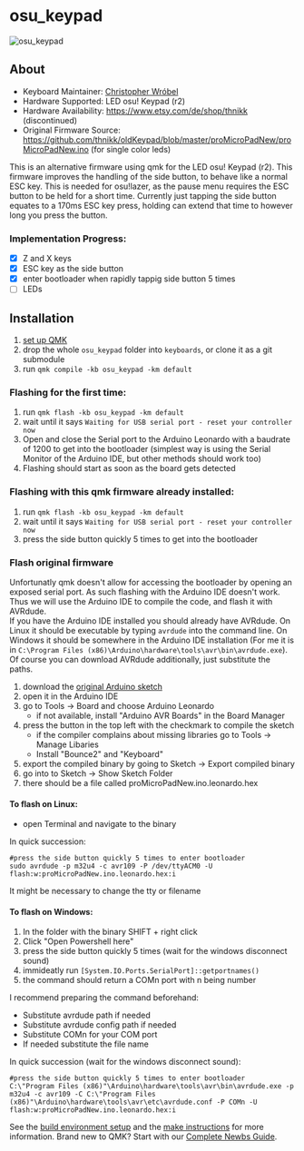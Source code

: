 # osu_keypad

![osu_keypad](https://i.etsystatic.com/10408775/r/il/29aa5e/826177685/il_300x300.826177685_q8ol.jpg)

## About

* Keyboard Maintainer: [Christopher Wróbel](https://github.com/katzenbiber)
* Hardware Supported: LED osu! Keypad (r2)
* Hardware Availability: https://www.etsy.com/de/shop/thnikk (discontinued)
* Original Firmware Source: https://github.com/thnikk/oldKeypad/blob/master/proMicroPadNew/proMicroPadNew.ino (for single color leds)  

This is an alternative firmware using qmk for the LED osu! Keypad (r2). This firmware improves the handling of the side button, to behave like a normal ESC key. This is needed for osu!lazer, as the pause menu requires the ESC button to be held for a short time. Currently just tapping the side button equates to a 170ms ESC key press, holding can extend that time to however long you press the button.

### Implementation Progress:
- [x] Z and X keys
- [x] ESC key as the side button
- [x] enter bootloader when rapidly tappig side button 5 times
- [ ] LEDs

## Installation
1. [set up QMK](https://docs.qmk.fm/#/getting_started_build_tools)  
2. drop the whole `osu_keypad` folder into `keyboards`, or clone it as a git submodule 
3. run `qmk compile -kb osu_keypad -km default`

### Flashing for the first time:
1. run `qmk flash -kb osu_keypad -km default`
2. wait until it says `Waiting for USB serial port - reset your controller now`
3. Open and close the Serial port to the Arduino Leonardo with a baudrate of 1200 to get into the bootloader (simplest way is using the Serial Monitor of the Arduino IDE, but other methods should work too)
4. Flashing should start as soon as the board gets detected

### Flashing with this qmk firmware already installed:
1. run `qmk flash -kb osu_keypad -km default`
2. wait until it says `Waiting for USB serial port - reset your controller now`
3. press the side button quickly 5 times to get into the bootloader 

### Flash original firmware
Unfortunatly qmk doesn't allow for accessing the bootloader by opening an exposed serial port. As such flashing with the Arduino IDE doesn't work. Thus we will use the Arduino IDE to compile the code, and flash it with AVRdude.  
If you have the Arduino IDE installed you should already have AVRdude. On Linux it should be executable by typing `avrdude` into the command line. On Windows it should be somewhere in the Arduino IDE installation (For me it is in `C:\Program Files (x86)\Arduino\hardware\tools\avr\bin\avrdude.exe`). Of course you can download AVRdude additionally, just substitute the paths.

1. download the [original Arduino sketch](https://github.com/thnikk/oldKeypad/blob/master/proMicroPadNew/proMicroPadNew.ino)  
2. open it in the Arduino IDE    
3. go to Tools -> Board and choose Arduino Leonardo
    - if not available, install "Arduino AVR Boards" in the Board Manager
4. press the button in the top left with the checkmark to compile the sketch
    - if the compiler complains about missing libraries go to Tools -> Manage Libaries
    - Install "Bounce2" and "Keyboard"
5. export the compiled binary by going to Sketch -> Export compiled binary
6. go into to Sketch -> Show Sketch Folder  
7. there should be a file called proMicroPadNew.ino.leonardo.hex

#### To flash on Linux:  

- open Terminal and navigate to the binary  

In quick succession:  

    #press the side button quickly 5 times to enter bootloader
    sudo avrdude -p m32u4 -c avr109 -P /dev/ttyACM0 -U flash:w:proMicroPadNew.ino.leonardo.hex:i

It might be necessary to change the tty or filename  

#### To flash on Windows:  

1. In the folder with the binary SHIFT + right click
2. Click "Open Powershell here"  
3. press the side button quickly 5 times (wait for the windows disconnect sound)
4. immideatly run `[System.IO.Ports.SerialPort]::getportnames()`
5. the command should return a COMn port with n being number

I recommend preparing the command beforehand:

- Substitute avrdude path if needed
- Substitute avrdude config path if needed
- Substitute COMn for your COM port
- If needed substitute the file name

In quick succession (wait for the windows disconnect sound):

    #press the side button quickly 5 times to enter bootloader
    C:\"Program Files (x86)"\Arduino\hardware\tools\avr\bin\avrdude.exe -p m32u4 -c avr109 -C C:\"Program Files (x86)"\Arduino\hardware\tools\avr\etc\avrdude.conf -P COMn -U flash:w:proMicroPadNew.ino.leonardo.hex:i

See the [build environment setup](https://docs.qmk.fm/#/getting_started_build_tools) and the [make instructions](https://docs.qmk.fm/#/getting_started_make_guide) for more information. Brand new to QMK? Start with our [Complete Newbs Guide](https://docs.qmk.fm/#/newbs).

